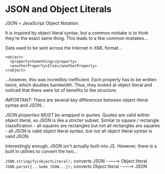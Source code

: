 # JSON and Object Literals

*JSON* = JavaScript Object Notation

It is _inspired_ by object literal syntax, but a common mistake is to think they're the exact same thing. This leads to a few common mistakes...

Data used to be sent across the Internet in XML format...
```
<object>
  <property>Something</property>
  <anotherProperty>Else</anotherProperty>
</object>
```
...however, this was incredibly inefficient. Each property has to be written twice, which doubles bandwidth. Thus, they looked at object literal and noticed that there were lot of benefits to the structure.

_IMPORTANT:_ There are several key differences between object literal syntax and JSON...

_JSON properties *MUST* be wrapped in quotes._ Quotes are valid within object literal, so JSON is like a stricter subset. Similar to square / rectangle classification - all squares are rectangles but not all rectangles are squares - all JSON is valid object literal syntax, but not all object literal syntax is valid JSON.

Interestingly enough, JSON isn't actually built into JS. However, there is a built in utilities to convert the two...

`JSON.stringify(objectLiteral);` converts JSON ----> Object literal
`JSON.parse({...Some JSON...});` converts Object literal ----> JSON
